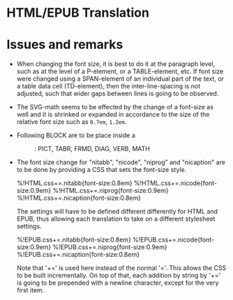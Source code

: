 # HTML/EPUB Translation


# Issues and remarks

- When changing the font size, it is best to do it
  at the paragraph level, such as at the level of a P-element,
  or a TABLE-element, etc. If font size were changed using
  a SPAN-element of an individual part of the text, or 
  a table data cell (TD-element), then the inter-line-spacing
  is not adjusted, such that wider gaps between lines is
  going to be observed.

- The SVG-math seems to be effected by the change of a font-size
  as well and it is shrinked or expanded in accordance to the 
  size of the relative font size such as `0.7em`, `1.2em`.

- Following BLOCK are to be place inside a <figure>: 
  PICT, TABR, FRMD, DIAG, VERB, MATH

- The font size change for "nitabb", "nicode", "niprog" and "nicaption"
  are to be done by providing a CSS that sets the font-size
  style.

  %!HTML.css+=.nitabb{font-size:0.8em}
  %!HTML.css+=.nicode{font-size:0.9em}
  %!HTML.css+=.niprog{font-size:0.9em}
  %!HTML.css+=.nicaption{font-size:0.8em}
 
  The settings will have to be defined different differently
  for HTML and EPUB, thus allowing each translation to take on 
  a different stylesheet settings.

  %!EPUB.css+=.nitabb{font-size:0.8em}
  %!EPUB.css+=.nicode{font-size:0.9em}
  %!EPUB.css+=.niprog{font-size:0.9em}
  %!EPUB.css+=.nicaption{font-size:0.8em}

  Note that '+=' is used here instead of the normal '='.
  This allows the CSS to be built incrementally. On top
  of that, each addition by string by '+=' is going to be
  prepended with a newline character, except for the very
  first item.    

